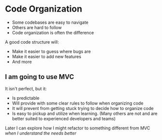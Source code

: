 # Code Organization

- Some codebases are easy to navigate
- Others are hard to follow
- Code organization is often the difference

A good code structure will:

- Make it easier to guess where bugs are
- Make it easier to add new features
- And more

## I am going to use MVC

It isn't perfect, but it:

- Is predictable
- Will provide with some clear rules to follow when organizing code
- It will prevent from getting stuck trying to decide how to organize code
- Is easy to pickup and utilize when learning. (Many others are not and are better suited to experienced developers and teams)

Later I can explore how I might refactor to something different from MVC _when I understand the needs better_
